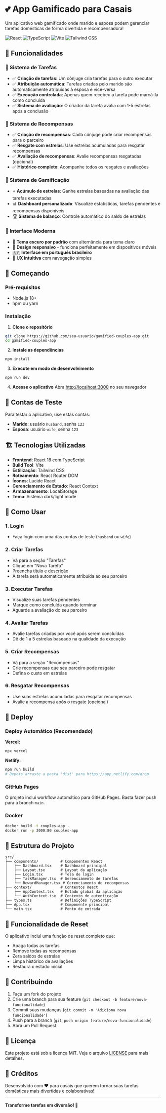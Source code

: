 # 💕 App Gamificado para Casais

Um aplicativo web gamificado onde marido e esposa podem gerenciar tarefas domésticas de forma divertida e recompensadora!

![React](https://img.shields.io/badge/React-18.2.0-blue)
![TypeScript](https://img.shields.io/badge/TypeScript-5.0.2-blue)
![Vite](https://img.shields.io/badge/Vite-4.4.5-purple)
![Tailwind CSS](https://img.shields.io/badge/Tailwind%20CSS-3.3.3-cyan)

## 🌟 Funcionalidades

### 🎯 Sistema de Tarefas
- ✅ **Criação de tarefas**: Um cônjuge cria tarefas para o outro executar
- ✅ **Atribuição automática**: Tarefas criadas pelo marido são automaticamente atribuídas à esposa e vice-versa
- ✅ **Execução controlada**: Apenas quem recebeu a tarefa pode marcá-la como concluída
- ✅ **Sistema de avaliação**: O criador da tarefa avalia com 1-5 estrelas após a conclusão

### 🎁 Sistema de Recompensas
- ✅ **Criação de recompensas**: Cada cônjuge pode criar recompensas para o parceiro
- ✅ **Resgate com estrelas**: Use estrelas acumuladas para resgatar recompensas
- ✅ **Avaliação de recompensas**: Avalie recompensas resgatadas (opcional)
- ✅ **Histórico completo**: Acompanhe todos os resgates e avaliações

### 🌟 Sistema de Gamificação
- ⭐ **Acúmulo de estrelas**: Ganhe estrelas baseadas na avaliação das tarefas executadas
- 📊 **Dashboard personalizado**: Visualize estatísticas, tarefas pendentes e recompensas disponíveis
- 🏆 **Sistema de balanço**: Controle automático do saldo de estrelas

### 🎨 Interface Moderna
- 🌙 **Tema escuro por padrão** com alternância para tema claro
- 📱 **Design responsivo** - funciona perfeitamente em dispositivos móveis
- 🇧🇷 **Interface em português brasileiro**
- 🎯 **UX intuitiva** com navegação simples

## 🚀 Começando

### Pré-requisitos
- Node.js 18+
- npm ou yarn

### Instalação

1. **Clone o repositório**
```bash
git clone https://github.com/seu-usuario/gamified-couples-app.git
cd gamified-couples-app
```

2. **Instale as dependências**
```bash
npm install
```

3. **Execute em modo de desenvolvimento**
```bash
npm run dev
```

4. **Acesse o aplicativo**
Abra [http://localhost:3000](http://localhost:3000) no seu navegador

## 🔐 Contas de Teste

Para testar o aplicativo, use estas contas:

- **Marido**: usuário `husband`, senha `123`
- **Esposa**: usuário `wife`, senha `123`

## 🏗️ Tecnologias Utilizadas

- **Frontend**: React 18 com TypeScript
- **Build Tool**: Vite
- **Estilização**: Tailwind CSS
- **Roteamento**: React Router DOM
- **Ícones**: Lucide React
- **Gerenciamento de Estado**: React Context
- **Armazenamento**: LocalStorage
- **Tema**: Sistema dark/light mode

## 📱 Como Usar

### 1. **Login**
- Faça login com uma das contas de teste (`husband` ou `wife`)

### 2. **Criar Tarefas**
- Vá para a seção "Tarefas"
- Clique em "Nova Tarefa"
- Preencha título e descrição
- A tarefa será automaticamente atribuída ao seu parceiro

### 3. **Executar Tarefas**
- Visualize suas tarefas pendentes
- Marque como concluída quando terminar
- Aguarde a avaliação do seu parceiro

### 4. **Avaliar Tarefas**
- Avalie tarefas criadas por você após serem concluídas
- Dê de 1 a 5 estrelas baseado na qualidade da execução

### 5. **Criar Recompensas**
- Vá para a seção "Recompensas"
- Crie recompensas que seu parceiro pode resgatar
- Defina o custo em estrelas

### 6. **Resgatar Recompensas**
- Use suas estrelas acumuladas para resgatar recompensas
- Avalie a recompensa após o resgate (opcional)

## 🚀 Deploy

### Deploy Automático (Recomendado)

**Vercel:**
```bash
npx vercel
```

**Netlify:**
```bash
npm run build
# Depois arraste a pasta 'dist' para https://app.netlify.com/drop
```

### GitHub Pages
O projeto inclui workflow automático para GitHub Pages. Basta fazer push para a branch `main`.

### Docker
```bash
docker build -t couples-app .
docker run -p 3000:80 couples-app
```

## 📁 Estrutura do Projeto

```
src/
├── components/          # Componentes React
│   ├── Dashboard.tsx    # Dashboard principal
│   ├── Layout.tsx       # Layout da aplicação
│   ├── Login.tsx        # Tela de login
│   ├── TaskManager.tsx  # Gerenciamento de tarefas
│   └── RewardManager.tsx # Gerenciamento de recompensas
├── context/             # Contextos React
│   ├── AppContext.tsx   # Estado global da aplicação
│   └── AuthContext.tsx  # Contexto de autenticação
├── types.ts             # Definições TypeScript
├── App.tsx              # Componente principal
└── main.tsx             # Ponto de entrada
```

## 🔄 Funcionalidade de Reset

O aplicativo inclui uma função de reset completo que:
- Apaga todas as tarefas
- Remove todas as recompensas
- Zera saldos de estrelas
- Limpa histórico de avaliações
- Restaura o estado inicial

## 🤝 Contribuindo

1. Faça um fork do projeto
2. Crie uma branch para sua feature (`git checkout -b feature/nova-funcionalidade`)
3. Commit suas mudanças (`git commit -m 'Adiciona nova funcionalidade'`)
4. Push para a branch (`git push origin feature/nova-funcionalidade`)
5. Abra um Pull Request

## 📝 Licença

Este projeto está sob a licença MIT. Veja o arquivo [LICENSE](LICENSE) para mais detalhes.

## 💝 Créditos

Desenvolvido com ❤️ para casais que querem tornar suas tarefas domésticas mais divertidas e colaborativas!

---

**Transforme tarefas em diversão! 🎉**